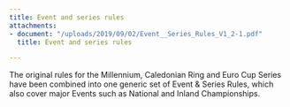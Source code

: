 ```yaml
---
title: Event and series rules
attachments:
- document: "/uploads/2019/09/02/Event__Series_Rules_V1_2-1.pdf"
  title: Event and series rules

---
```

The original rules for the Millennium, Caledonian Ring and Euro Cup Series have been combined into one generic set of Event & Series Rules, which also cover major Events such as National and Inland Championships.